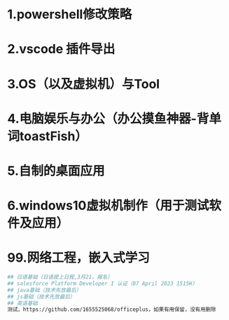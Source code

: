 # 1.powershell修改策略
# 2.vscode 插件导出
# 3.OS（以及虚拟机）与Tool
# 4.电脑娱乐与办公（办公摸鱼神器-背单词toastFish）
# 5.自制的桌面应用
# 6.windows10虚拟机制作（用于测试软件及应用）
# 99.网络工程，嵌入式学习

```sh
## 日语基础（日语提上日程,3月21，报名）
## salesforce Platform Developer I 认证（07 April 2023 1515H）
## java基础（技术先放最后）
## js基础（技术先放最后）
## 英语基础
测试，https://github.com/1655525068/officeplus，如果有用保留，没有用删除
```